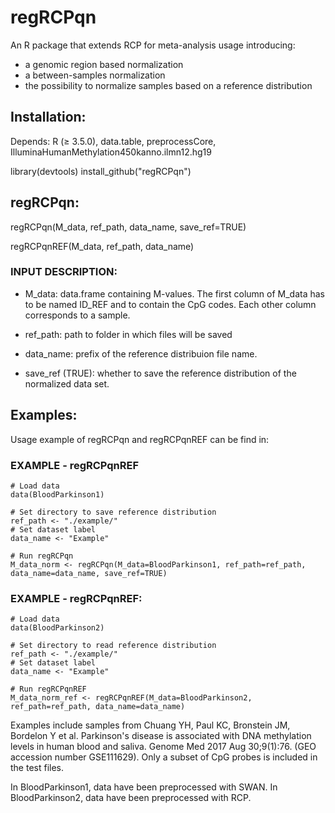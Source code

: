# regRCPqn

An R package that extends RCP for meta-analysis usage introducing:

- a genomic region based normalization
- a between-samples normalization
- the possibility to normalize samples based on a reference distribution

## Installation:

Depends: R ($\geq$ 3.5.0), data.table, preprocessCore, IlluminaHumanMethylation450kanno.ilmn12.hg19

library(devtools)
install_github("regRCPqn")

## regRCPqn:

regRCPqn(M_data, ref_path, data_name, save_ref=TRUE)

regRCPqnREF(M_data, ref_path, data_name)

### INPUT DESCRIPTION:

- M_data: data.frame containing M-values. The first column of M_data has to be named ID_REF and to contain the CpG codes. Each other column corresponds to a sample.

- ref_path: path to folder in which files will be saved

- data_name: prefix of the reference distribuion file name.

- save_ref (TRUE): whether to save the reference distribution of the normalized data set.


## Examples:

Usage example of regRCPqn and regRCPqnREF can be find in:

### EXAMPLE - regRCPqnREF

```
# Load data
data(BloodParkinson1)

# Set directory to save reference distribution
ref_path <- "./example/"
# Set dataset label
data_name <- "Example"

# Run regRCPqn
M_data_norm <- regRCPqn(M_data=BloodParkinson1, ref_path=ref_path, data_name=data_name, save_ref=TRUE)
```

### EXAMPLE - regRCPqnREF:

```
# Load data
data(BloodParkinson2)

# Set directory to read reference distribution
ref_path <- "./example/"
# Set dataset label
data_name <- "Example"

# Run regRCPqnREF
M_data_norm_ref <- regRCPqnREF(M_data=BloodParkinson2, ref_path=ref_path, data_name=data_name)
```

Examples include samples from Chuang YH, Paul KC, Bronstein JM, Bordelon Y et al. Parkinson's disease is associated with DNA methylation levels in human blood and saliva. Genome Med 2017 Aug 30;9(1):76. (GEO accession number GSE111629). Only a subset of CpG probes is included in the test files.

In BloodParkinson1, data have been preprocessed with SWAN.
In BloodParkinson2, data have been preprocessed with RCP.


